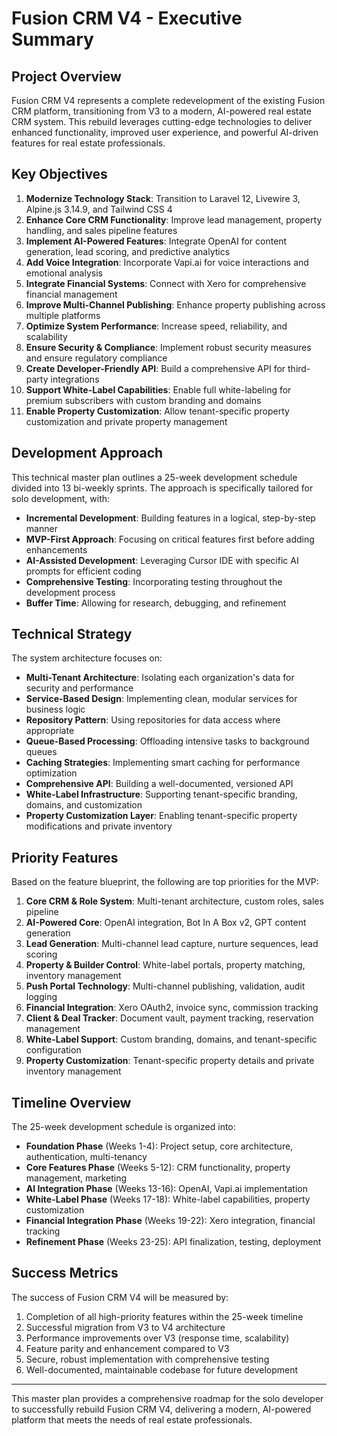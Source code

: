 # Fusion CRM V4 - Executive Summary

## Project Overview

Fusion CRM V4 represents a complete redevelopment of the existing Fusion CRM platform, transitioning from V3 to a modern, AI-powered real estate CRM system. This rebuild leverages cutting-edge technologies to deliver enhanced functionality, improved user experience, and powerful AI-driven features for real estate professionals.

## Key Objectives

1. **Modernize Technology Stack**: Transition to Laravel 12, Livewire 3, Alpine.js 3.14.9, and Tailwind CSS 4
2. **Enhance Core CRM Functionality**: Improve lead management, property handling, and sales pipeline features
3. **Implement AI-Powered Features**: Integrate OpenAI for content generation, lead scoring, and predictive analytics
4. **Add Voice Integration**: Incorporate Vapi.ai for voice interactions and emotional analysis
5. **Integrate Financial Systems**: Connect with Xero for comprehensive financial management
6. **Improve Multi-Channel Publishing**: Enhance property publishing across multiple platforms
7. **Optimize System Performance**: Increase speed, reliability, and scalability
8. **Ensure Security & Compliance**: Implement robust security measures and ensure regulatory compliance
9. **Create Developer-Friendly API**: Build a comprehensive API for third-party integrations
10. **Support White-Label Capabilities**: Enable full white-labeling for premium subscribers with custom branding and domains
11. **Enable Property Customization**: Allow tenant-specific property customization and private property management

## Development Approach

This technical master plan outlines a 25-week development schedule divided into 13 bi-weekly sprints. The approach is specifically tailored for solo development, with:

- **Incremental Development**: Building features in a logical, step-by-step manner
- **MVP-First Approach**: Focusing on critical features first before adding enhancements
- **AI-Assisted Development**: Leveraging Cursor IDE with specific AI prompts for efficient coding
- **Comprehensive Testing**: Incorporating testing throughout the development process
- **Buffer Time**: Allowing for research, debugging, and refinement

## Technical Strategy

The system architecture focuses on:

- **Multi-Tenant Architecture**: Isolating each organization's data for security and performance
- **Service-Based Design**: Implementing clean, modular services for business logic
- **Repository Pattern**: Using repositories for data access where appropriate
- **Queue-Based Processing**: Offloading intensive tasks to background queues
- **Caching Strategies**: Implementing smart caching for performance optimization
- **Comprehensive API**: Building a well-documented, versioned API
- **White-Label Infrastructure**: Supporting tenant-specific branding, domains, and customization
- **Property Customization Layer**: Enabling tenant-specific property modifications and private inventory

## Priority Features

Based on the feature blueprint, the following are top priorities for the MVP:

1. **Core CRM & Role System**: Multi-tenant architecture, custom roles, sales pipeline
2. **AI-Powered Core**: OpenAI integration, Bot In A Box v2, GPT content generation
3. **Lead Generation**: Multi-channel lead capture, nurture sequences, lead scoring
4. **Property & Builder Control**: White-label portals, property matching, inventory management
5. **Push Portal Technology**: Multi-channel publishing, validation, audit logging
6. **Financial Integration**: Xero OAuth2, invoice sync, commission tracking
7. **Client & Deal Tracker**: Document vault, payment tracking, reservation management
8. **White-Label Support**: Custom branding, domains, and tenant-specific configuration
9. **Property Customization**: Tenant-specific property details and private inventory management

## Timeline Overview

The 25-week development schedule is organized into:

- **Foundation Phase** (Weeks 1-4): Project setup, core architecture, authentication, multi-tenancy
- **Core Features Phase** (Weeks 5-12): CRM functionality, property management, marketing
- **AI Integration Phase** (Weeks 13-16): OpenAI, Vapi.ai implementation
- **White-Label Phase** (Weeks 17-18): White-label capabilities, property customization
- **Financial Integration Phase** (Weeks 19-22): Xero integration, financial tracking
- **Refinement Phase** (Weeks 23-25): API finalization, testing, deployment

## Success Metrics

The success of Fusion CRM V4 will be measured by:

1. Completion of all high-priority features within the 25-week timeline
2. Successful migration from V3 to V4 architecture
3. Performance improvements over V3 (response time, scalability)
4. Feature parity and enhancement compared to V3
5. Secure, robust implementation with comprehensive testing
6. Well-documented, maintainable codebase for future development

---

This master plan provides a comprehensive roadmap for the solo developer to successfully rebuild Fusion CRM V4, delivering a modern, AI-powered platform that meets the needs of real estate professionals.